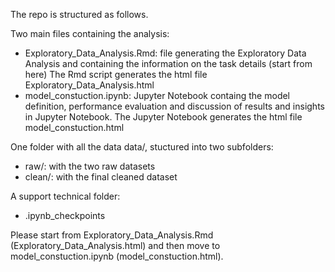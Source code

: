The repo is structured as follows.

Two main files containing the analysis:
* Exploratory_Data_Analysis.Rmd: file generating the Exploratory Data Analysis and containing the information on the task details (start from here)
    The Rmd script generates the html file Exploratory_Data_Analysis.html
* model_constuction.ipynb: Jupyter Notebook containg the model definition, performance evaluation and discussion of results and insights in Jupyter Notebook.
    The Jupyter Notebook generates the html file model_constuction.html

One folder with all the data data/, stuctured into two subfolders:
* raw/: with the two raw datasets
* clean/: with the final cleaned dataset

A support technical folder:
* .ipynb_checkpoints

Please start from Exploratory_Data_Analysis.Rmd (Exploratory_Data_Analysis.html) and then move to model_constuction.ipynb (model_constuction.html).
